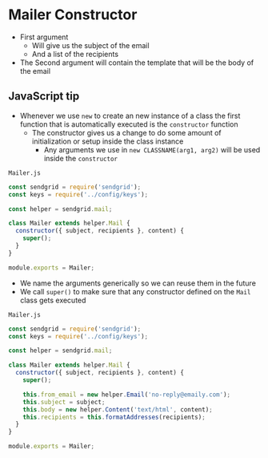 # Mailer Constructor
* First argument
    - Will give us the subject of the email
    - And a list of the recipients
* The Second argument will contain the template that will be the body of the email


## JavaScript tip
* Whenever we use `new` to create an new instance of a class the first function that is automatically executed is the `constructor` function
    - The constructor gives us a change to do some amount of initialization or setup inside the class instance
        + Any arguments we use in `new CLASSNAME(arg1, arg2)` will be used inside the `constructor`

`Mailer.js`

```js
const sendgrid = require('sendgrid');
const keys = require('../config/keys');

const helper = sendgrid.mail;

class Mailer extends helper.Mail {
  constructor({ subject, recipients }, content) {
    super();
  }
}

module.exports = Mailer;
```

* We name the arguments generically so we can reuse them in the future
* We call `super()` to make sure that any constructor defined on the `Mail` class gets executed

`Mailer.js`

```js
const sendgrid = require('sendgrid');
const keys = require('../config/keys');

const helper = sendgrid.mail;

class Mailer extends helper.Mail {
  constructor({ subject, recipients }, content) {
    super();

    this.from_email = new helper.Email('no-reply@emaily.com');
    this.subject = subject;
    this.body = new helper.Content('text/html', content);
    this.recipients = this.formatAddresses(recipients);
  }
}

module.exports = Mailer;
```
